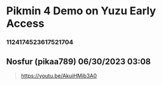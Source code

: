 # Pikmin 4 Demo on Yuzu Early Access
### 1124174523617521704
## Nosfur (pikaa789) 06/30/2023 03:08 

> https://youtu.be/AkuiHMib3A0

